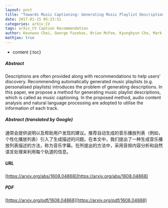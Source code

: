 ```yaml
---
layout: post
title: "Towards Music Captioning: Generating Music Playlist Descriptions"
date: 2017-01-15 05:23:51
categories: arXiv_CV
tags: arXiv_CV Caption Recommendation
author: Keunwoo Choi, George Fazekas, Brian McFee, Kyunghyun Cho, Mark Sandler
mathjax: true
---
```


* content
{:toc}

##### Abstract
Descriptions are often provided along with recommendations to help users' discovery. Recommending automatically generated music playlists (e.g. personalised playlists) introduces the problem of generating descriptions. In this paper, we propose a method for generating music playlist descriptions, which is called as music captioning. In the proposed method, audio content analysis and natural language processing are adopted to utilise the information of each track.

##### Abstract (translated by Google)
通常会提供说明以及帮助用户发现的建议。推荐自动生成的音乐播放列表（例如，个性化播放列表）引入了生成描述的问题。在本文中，我们提出了一种生成音乐播放列表描述的方法，称为音乐字幕。在所提出的方法中，采用音频内容分析和自然语言处理来利用每个轨道的信息。

##### URL
[https://arxiv.org/abs/1608.04868](https://arxiv.org/abs/1608.04868)

##### PDF
[https://arxiv.org/pdf/1608.04868](https://arxiv.org/pdf/1608.04868)

